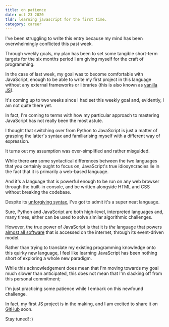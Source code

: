 ```yaml
---
title: on patience
date: oct 23 2020
tldr: learning javascript for the first time.
category: career
---
```


I've been struggling to write this entry because my mind has been overwhelmingly conflicted this past week. 

Through weekly goals, my plan has been to set some tangible short-term targets for the six months period I am giving myself for the craft of programming. 

In the case of last week, my goal was to become comfortable with JavaScript, enough to be able to write my first project in this language without any external frameworks or libraries (this is also known as [vanilla JS](http://vanilla-js.com/)).

It's coming up to two weeks since I had set this weekly goal and, evidently, I am not quite there yet. 

In fact, I'm coming to terms with how my particular approach to mastering JavaScript has not really been the most astute. 

I thought that switching over from Python to JavaScript is just a matter of grasping the latter's syntax and familiarising myself with a different way of expression.

It turns out my assumption was over-simplified and rather misguided.

While there **are** some syntactical differences between the two languages that you certainly ought to focus on, JavaScript's true idiosyncracies lie in the fact that it is primarily a web-based language.

And it's a language that is powerful enough to be run on any web browser through the built-in console, and be written alongside HTML and CSS without breaking the codebase.

Despite its [unforgiving syntax](https://javascriptwtf.com/), I've got to admit it's a super neat language.

Sure, Python and JavaScript are both high-level, interpreted languages and, many times, either can be used to solve similar algorithmic challenges. 

However, the true power of JavaScript is that it is *the* language that powers [almost all software](https://w3techs.com/technologies/details/cp-javascript/) that is accessed on the internet, through its event-driven model.

Rather than trying to translate my existing programming knowledge onto this quirky new language, I feel like learning JavaScript has been nothing short of exploring a whole new paradigm.

While this acknowledgement does mean that I'm moving towards my goal much slower than anticipated, this does not mean that I'm slacking off from this personal commitment;

I'm just practicing some patience while I embark on this newfound challenge.

In fact, my first JS project is in the making, and I am excited to share it on [GitHub](https://github.com/jinyoungch0i) soon.

Stay tuned! :)

